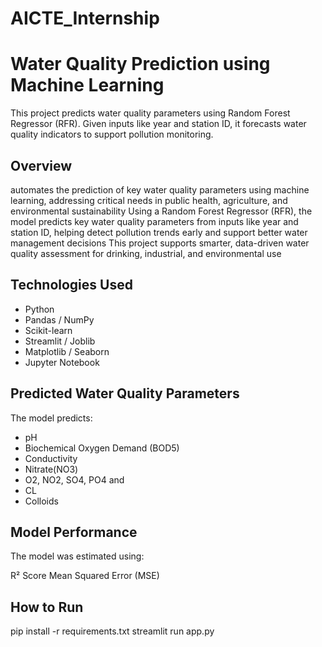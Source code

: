 # AICTE_Internship
# Water Quality Prediction using Machine Learning
This project predicts water quality parameters using Random Forest Regressor (RFR). Given inputs like year and station ID, it forecasts water quality indicators to support pollution monitoring.

## Overview
 automates the prediction of key water quality parameters using machine learning, addressing critical needs in public health, agriculture, and environmental sustainability
 Using a Random Forest Regressor (RFR), the model predicts key water quality parameters from inputs like year and station ID, helping detect pollution trends early and support better water management decisions
 This project supports smarter, data-driven water quality assessment for drinking, industrial, and environmental use
## Technologies Used
- Python
- Pandas / NumPy
- Scikit-learn
- Streamlit / Joblib
- Matplotlib / Seaborn
- Jupyter Notebook

## Predicted Water Quality Parameters
The model predicts:
- pH
- Biochemical Oxygen Demand (BOD5)
- Conductivity
- Nitrate(NO3)
- O2, NO2, SO4, PO4 and
- CL
- Colloids

## Model Performance
The model was estimated using:

R² Score
Mean Squared Error (MSE)

## How to Run
pip install -r requirements.txt
streamlit run app.py

